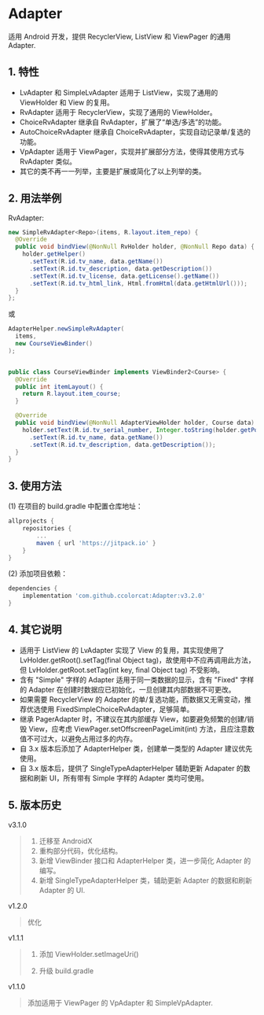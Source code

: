 # Adapter

适用 Android 开发，提供 RecyclerView, ListView 和 ViewPager 的通用 Adapter.

## 1. 特性

* LvAdapter 和 SimpleLvAdapter 适用于 ListView，实现了通用的 ViewHolder 和 View 的复用。
* RvAdapter 适用于 RecyclerView，实现了通用的 ViewHolder。
* ChoiceRvAdapter 继承自 RvAdapter，扩展了“单选/多选”的功能。
* AutoChoiceRvAdapter 继承自 ChoiceRvAdapter，实现自动记录单/复选的功能。
* VpAdapter 适用于 ViewPager，实现并扩展部分方法，使得其使用方式与 RvAdapter 类似。
* 其它的类不再一一列举，主要是扩展或简化了以上列举的类。

## 2. 用法举例

RvAdapter:

```java
new SimpleRvAdapter<Repo>(items, R.layout.item_repo) {
  @Override
  public void bindView(@NonNull RvHolder holder, @NonNull Repo data) {
    holder.getHelper()
      .setText(R.id.tv_name, data.getName())
      .setText(R.id.tv_description, data.getDescription())
      .setText(R.id.tv_license, data.getLicense().getName())
      .setText(R.id.tv_html_link, Html.fromHtml(data.getHtmlUrl()));
  }
};
```

或

```java
AdapterHelper.newSimpleRvAdapter(
  items, 
  new CourseViewBinder()
);


public class CourseViewBinder implements ViewBinder2<Course> {
  @Override
  public int itemLayout() {
    return R.layout.item_course;
  }

  @Override
  public void bindView(@NonNull AdapterViewHolder holder, Course data) {
    holder.setText(R.id.tv_serial_number, Integer.toString(holder.getPosition()))
      .setText(R.id.tv_name, data.getName())
      .setText(R.id.tv_description, data.getDescription());
  }
}
```

## 3. 使用方法

(1) 在项目的 build.gradle 中配置仓库地址：

```groovy
allprojects {
    repositories {
        ...
        maven { url 'https://jitpack.io' }
    }
}
```

(2) 添加项目依赖：

```groovy
dependencies {
    implementation 'com.github.ccolorcat:Adapter:v3.2.0'
}
```

## 4. 其它说明

* 适用于 ListView 的 LvAdapter 实现了 View 的复用，其实现使用了 LvHolder.getRoot().setTag(final Object tag)，故使用中不应再调用此方法，但 LvHolder.getRoot.setTag(int key, final Object tag) 不受影响。
* 含有 "Simple" 字样的 Adapter 适用于同一类数据的显示，含有 "Fixed" 字样的 Adapter 在创建时数据应已初始化，一旦创建其内部数据不可更改。
* 如果需要 RecyclerView 的 Adapter 的单/复选功能，而数据又无需变动，推荐优选使用 FixedSimpleChoiceRvAdapter，足够简单。
* 继承 PagerAdapter 时，不建议在其内部缓存 View，如要避免频繁的创建/销毁 View，应考虑 ViewPager.setOffscreenPageLimit(int) 方法，且应注意数值不可过大，以避免占用过多的内存。
* 自 3.x 版本后添加了 AdapterHelper 类，创建单一类型的 Adapter 建议优先使用。
* 自 3.x 版本后，提供了 SingleTypeAdapterHelper 辅助更新 Adapater 的数据和刷新 UI，所有带有 Simple 字样的 Adapter 类均可使用。

## 5. 版本历史

v3.1.0

> 1. 迁移至 AndroidX
> 2. 重构部分代码，优化结构。
> 3. 新增 ViewBinder 接口和 AdapterHelper 类，进一步简化 Adapter 的编写。
> 4. 新增 SingleTypeAdapterHelper 类，辅助更新 Adapter 的数据和刷新 Adapter 的 UI.

v1.2.0

> 优化

v1.1.1

> 1. 添加 ViewHolder.setImageUri()
>
> 2. 升级 build.gradle

v1.1.0

> 添加适用于 ViewPager 的 VpAdapter 和 SimpleVpAdapter.